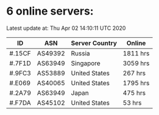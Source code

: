 # 6 online servers:

Latest update at: Thu Apr 02 14:10:11 UTC 2020

| ID | ASN | Server Country | Online |
| -- | --- | -------------- | ------ |
| #.15CF | AS49392 | Russia | 1811 hrs |
| #.7F1D | AS63949 | Singapore | 3059 hrs |
| #.9FC3 | AS53889 | United States | 267 hrs |
| #.E069 | AS40065 | United States | 1795 hrs |
| #.2A79 | AS63949 | Japan | 475 hrs |
| #.F7DA | AS45102 | United States | 53 hrs |


